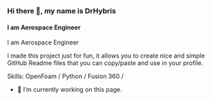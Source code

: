 ### Hi there 👋, my name is DrHybris
#### I am Aerospace Engineer
I am Aerospace Engineer

I made this project just for fun, it allows you to create nice and simple GitHub Readme files that you can copy/paste and use in your profile.

Skills: OpenFoam / Python / Fusion 360 /

- 🔭 I’m currently working on this page. 




